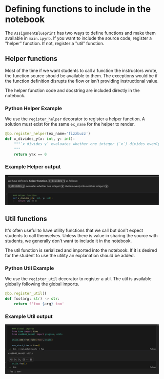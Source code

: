 # Defining functions to include in the notebook

The `AssignmentBlueprint` has two ways to define functions and make them available in `main.ipynb`. If you want to include the source code, register a "helper" function. If not, register a "util" function.  

## Helper functions

Most of the time if we want students to call a function the instructors wrote, the function source should be available to them. The exceptions would be if the function definition disrupts the flow or isn't providing instructional value.  

The helper function code and docstring are included directly in the notebook.

### Python Helper Example
We use the `register_helper` decorator to register a helper function. A solution must exist for the same `ex_name` for the helper to render.

```python
@bp.register_helper(ex_name='fizzbuzz')
def x_divides_y(x: int, y: int):
    """`x_divides_y` evaluates whether one integer (`x`) divides evenly into another integer (`y`).
    """
    return y%x == 0
```

### Example Helper output

![alt text](helper_function.png)

## Util functions

It's often useful to have utility functions that we call but don't expect students to call themselves. Unless there is value in sharing the source with students, we generally don't want to include it in the notebook.

The util function is serialized and imported into the notebook. If it is desired for the student to use the utility an explanation should be added.

### Python Util Example

We use the `register_util` decorator to register a util. The util is available globally following the global imports.  

```python
@bp.register_util()
def foo(arg: str) -> str:
    return f'foo {arg} too'
```

### Example Util output

![alt text](load_util_global_imports.png)
